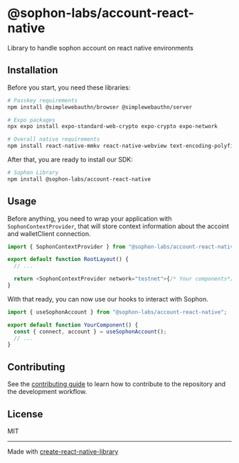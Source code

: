 # @sophon-labs/account-react-native

Library to handle sophon account on react native environments

## Installation

Before you start, you need these libraries:

```sh
# Passkey requirements
npm install @simplewebauthn/browser @simplewebauthn/server

# Expo packages
npx expo install expo-standard-web-crypto expo-crypto expo-network

# Overall native requirements
npm install react-native-mmkv react-native-webview text-encoding-polyfill
```

After that, you are ready to install our SDK:

```sh
# Sophon Library
npm install @sophon-labs/account-react-native
```

## Usage

Before anything, you need to wrap your application with `SophonContextProvider`, that will store context information about the accoint and walletClient connection.

```ts
import { SophonContextProvider } from "@sophon-labs/account-react-native";

export default function RootLayout() {
  // ...

  return <SophonContextProvider network="testnet">{/* Your components*/}</SophonContextProvider>;
}
```

With that ready, you can now use our hooks to interact with Sophon.

```ts
import { useSophonAccount } from "@sophon-labs/account-react-native";

export default function YourComponent() {
  const { connect, account } = useSophonAccount();
  // ...
}
```

## Contributing

See the [contributing guide](CONTRIBUTING.md) to learn how to contribute to the repository and the development workflow.

## License

MIT

---

Made with [create-react-native-library](https://github.com/callstack/react-native-builder-bob)
